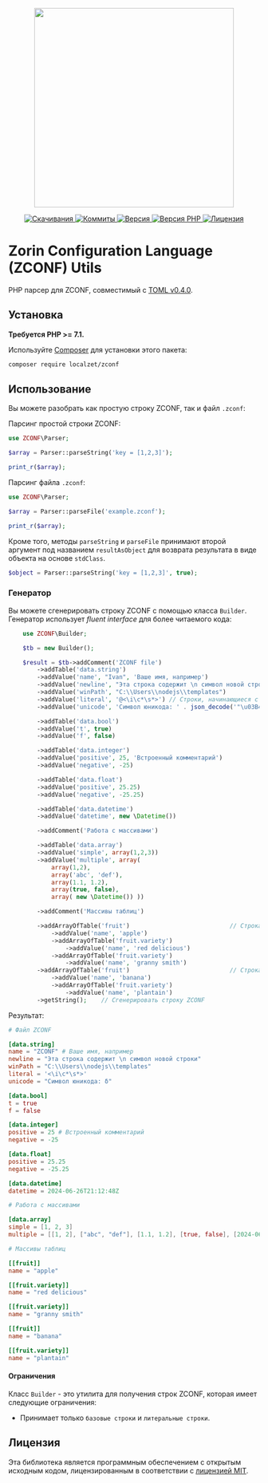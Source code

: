 <p align="center">
  <a href="https://www.localzet.com" target="_blank">
    <img src="https://cdn.localzet.com/assets/media/logos/ZorinProjectsSP.svg" width="400">
  </a>
</p>

<p align="center">
  <a href="https://packagist.org/packages/localzet/zconf">
  <img src="https://img.shields.io/packagist/dt/localzet/zconf?label=%D0%A1%D0%BA%D0%B0%D1%87%D0%B8%D0%B2%D0%B0%D0%BD%D0%B8%D1%8F" alt="Скачивания">
</a>
  <a href="https://github.com/localzet/zconf">
  <img src="https://img.shields.io/github/commit-activity/t/localzet/zconf?label=%D0%9A%D0%BE%D0%BC%D0%BC%D0%B8%D1%82%D1%8B" alt="Коммиты">
</a>
  <a href="https://packagist.org/packages/localzet/zconf">
  <img src="https://img.shields.io/packagist/v/localzet/zconf?label=%D0%92%D0%B5%D1%80%D1%81%D0%B8%D1%8F" alt="Версия">
</a>
  <a href="https://packagist.org/packages/localzet/zconf">
  <img src="https://img.shields.io/packagist/dependency-v/localzet/zconf/php?label=PHP" alt="Версия PHP">
</a>
  <a href="https://github.com/localzet/zconf">
  <img src="https://img.shields.io/github/license/localzet/zconf?label=%D0%9B%D0%B8%D1%86%D0%B5%D0%BD%D0%B7%D0%B8%D1%8F" alt="Лицензия">
</a>
</p>

Zorin Configuration Language (ZCONF) Utils
===================

PHP парсер для ZCONF, совместимый с [TOML v0.4.0](https://github.com/toml-lang/toml/releases/tag/v0.4.0).

Установка
------------
**Требуется PHP >= 7.1.**

Используйте [Composer](http://getcomposer.org/) для установки этого пакета:

```bash
composer require localzet/zconf
```

Использование
-----
Вы можете разобрать как простую строку ZCONF, так и файл `.zconf`:

Парсинг простой строки ZCONF:

```php
use ZCONF\Parser;

$array = Parser::parseString('key = [1,2,3]');

print_r($array);
```

Парсинг файла `.zconf`:

```php
use ZCONF\Parser;

$array = Parser::parseFile('example.zconf');

print_r($array);
```

Кроме того, методы `parseString` и `parseFile` принимают второй аргумент под названием
`resultAsObject` для возврата результата в виде объекта на основе `stdClass`.

```php
$object = Parser::parseString('key = [1,2,3]', true);
```

### Генератор
Вы можете сгенерировать строку ZCONF с помощью класса `Builder`.
Генератор использует *fluent interface* для более читаемого кода:

```php
    use ZCONF\Builder;

    $tb = new Builder();

    $result = $tb->addComment('ZCONF file')
        ->addTable('data.string')
        ->addValue('name', "Ivan", 'Ваше имя, например')
        ->addValue('newline', "Эта строка содержит \n символ новой строки")
        ->addValue('winPath', "C:\\Users\\nodejs\\templates")
        ->addValue('literal', '@<\i\c*\s*>') // Строки, начинающиеся с '@'.
        ->addValue('unicode', 'Символ юникода: ' . json_decode('"\u03B4"'))

        ->addTable('data.bool')
        ->addValue('t', true)
        ->addValue('f', false)

        ->addTable('data.integer')
        ->addValue('positive', 25, 'Встроенный комментарий')
        ->addValue('negative', -25)

        ->addTable('data.float')
        ->addValue('positive', 25.25)
        ->addValue('negative', -25.25)

        ->addTable('data.datetime')
        ->addValue('datetime', new \Datetime())

        ->addComment('Работа с массивами')

        ->addTable('data.array')
        ->addValue('simple', array(1,2,3))
        ->addValue('multiple', array(
            array(1,2),
            array('abc', 'def'),
            array(1.1, 1.2),
            array(true, false),
            array( new \Datetime()) ))

        ->addComment('Массивы таблиц')

        ->addArrayOfTable('fruit')                            // Строка
            ->addValue('name', 'apple')
            ->addArrayOfTable('fruit.variety')
                ->addValue('name', 'red delicious')
            ->addArrayOfTable('fruit.variety')
                ->addValue('name', 'granny smith')
        ->addArrayOfTable('fruit')                            // Строка
            ->addValue('name', 'banana')
            ->addArrayOfTable('fruit.variety')
                ->addValue('name', 'plantain')
        ->getString();    // Сгенерировать строку ZCONF
```
Результат:

```toml
# Файл ZCONF

[data.string]
name = "ZCONF" # Ваше имя, например
newline = "Эта строка содержит \n символ новой строки"
winPath = "C:\\Users\\nodejs\\templates"
literal = '<\i\c*\s*>'
unicode = "Символ юникода: δ"

[data.bool]
t = true
f = false

[data.integer]
positive = 25 # Встроенный комментарий
negative = -25

[data.float]
positive = 25.25
negative = -25.25

[data.datetime]
datetime = 2024-06-26T21:12:48Z

# Работа с массивами

[data.array]
simple = [1, 2, 3]
multiple = [[1, 2], ["abc", "def"], [1.1, 1.2], [true, false], [2024-06-26T21:12:48Z]]

# Массивы таблиц

[[fruit]]
name = "apple"

[[fruit.variety]]
name = "red delicious"

[[fruit.variety]]
name = "granny smith"

[[fruit]]
name = "banana"

[[fruit.variety]]
name = "plantain"
```
#### Ограничения
Класс  `Builder` - это утилита для получения строк ZCONF, которая имеет следующие ограничения:
* Принимает только `базовые строки` и `литеральные строки`.

## Лицензия

Эта библиотека является программным обеспечением с открытым исходным кодом, лицензированным в соответствии с
[лицензией MIT](http://opensource.org/licenses/MIT).
